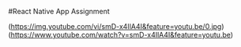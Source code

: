 #React Native App Assignment

(https://img.youtube.com/vi/smD-x4IlA4I&feature=youtu.be/0.jpg)(https://www.youtube.com/watch?v=smD-x4IlA4I&feature=youtu.be)
